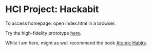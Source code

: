 # HCI Project: Hackabit

To access homepage: open index.html in a browser.

Try the high-fidelity prototype [here](http://atharvaraykar.me/HCI-Project/index.html).

While I am here, might as well recommend the book [Atomic Habits](https://jamesclear.com/atomic-habits).
